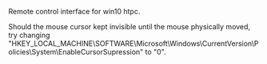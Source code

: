 Remote control interface for win10 htpc.

Should the mouse cursor kept invisible until the mouse physically moved,
try changing "HKEY_LOCAL_MACHINE\SOFTWARE\Microsoft\Windows\CurrentVersion\Policies\System\EnableCursorSupression" to "0".
